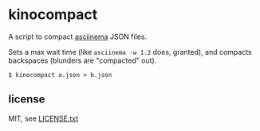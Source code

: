 
# kinocompact

A script to compact [asciinema](https://asciinema.org) JSON files.

Sets a max wait time (like `asciinema -w 1.2` does, granted), and compacts backspaces (blunders are "compacted" out).

```
$ kinocompact a.json > b.json
```

## license

MIT, see [LICENSE.txt](LICENSE.txt)

